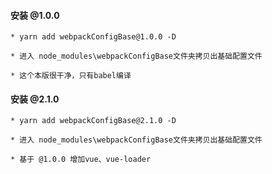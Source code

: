 #### 安装 @1.0.0
```
* yarn add webpackConfigBase@1.0.0 -D

* 进入 node_modules\webpackConfigBase文件夹拷贝出基础配置文件

* 这个本版很干净，只有babel编译
```


#### 安装 @2.1.0
```
* yarn add webpackConfigBase@2.1.0 -D

* 进入 node_modules\webpackConfigBase文件夹拷贝出基础配置文件

* 基于 @1.0.0 增加vue、vue-loader
```

